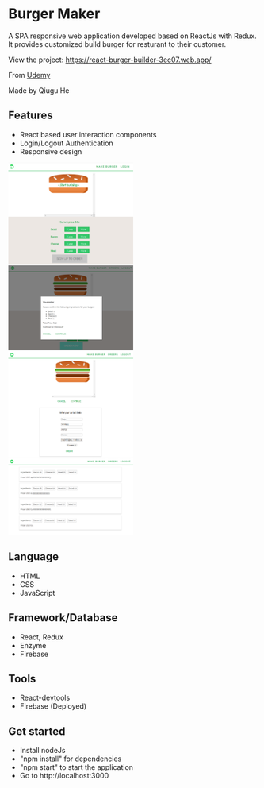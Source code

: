 # Burger Maker
A SPA responsive web application developed based on ReactJs with Redux. It provides customized build burger for resturant to their customer. 

View the project: https://react-burger-builder-3ec07.web.app/

From [Udemy](https://www.udemy.com/)

Made by Qiugu He

## Features
- React based user interaction components
- Login/Logout Authentication
- Responsive design

<img src="https://github.com/Qiugu-He/burgerBuilder/blob/master/BurgerMaker.png" alt="alt text" width="50%" height="50%">
<br>
<img src="https://github.com/Qiugu-He/burgerBuilder/blob/master/checkout.png" alt="alt text" width="50%" height="50%">
<br>
<img src="https://github.com/Qiugu-He/burgerBuilder/blob/master/Contact.png" alt="alt text" width="50%" height="50%">
<br>
<img src="https://github.com/Qiugu-He/burgerBuilder/blob/master/orders.png" alt="alt text" width="50%" height="50%">

## Language
- HTML
- CSS
- JavaScript

## Framework/Database
- React, Redux
- Enzyme
- Firebase

## Tools
- React-devtools
- Firebase (Deployed)

## Get started
- Install nodeJs
- "npm install" for dependencies
- "npm start" to start the application
- Go to http://localhost:3000
